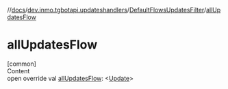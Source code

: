 //[docs](../../../index.md)/[dev.inmo.tgbotapi.updateshandlers](../index.md)/[DefaultFlowsUpdatesFilter](index.md)/[allUpdatesFlow](all-updates-flow.md)



# allUpdatesFlow  
[common]  
Content  
open override val [allUpdatesFlow](all-updates-flow.md): <[Update](../../dev.inmo.tgbotapi.types.update.abstracts/-update/index.md)>  



